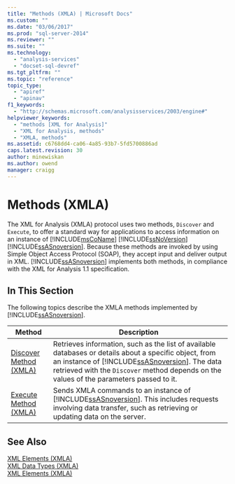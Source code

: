 ```yaml
---
title: "Methods (XMLA) | Microsoft Docs"
ms.custom: ""
ms.date: "03/06/2017"
ms.prod: "sql-server-2014"
ms.reviewer: ""
ms.suite: ""
ms.technology: 
  - "analysis-services"
  - "docset-sql-devref"
ms.tgt_pltfrm: ""
ms.topic: "reference"
topic_type: 
  - "apiref"
  - "apinav"
f1_keywords: 
  - "http://schemas.microsoft.com/analysisservices/2003/engine#"
helpviewer_keywords: 
  - "methods [XML for Analysis]"
  - "XML for Analysis, methods"
  - "XMLA, methods"
ms.assetid: c6768dd4-ca06-4a85-93b7-5fd5700886ad
caps.latest.revision: 30
author: minewiskan
ms.author: owend
manager: craigg
---
```

# Methods (XMLA)
  The XML for Analysis (XMLA) protocol uses two methods, `Discover` and `Execute`, to offer a standard way for applications to access information on an instance of [!INCLUDE[msCoName](../../includes/msconame-md.md)] [!INCLUDE[ssNoVersion](../../includes/ssnoversion-md.md)] [!INCLUDE[ssASnoversion](../../includes/ssasnoversion-md.md)]. Because these methods are invoked by using Simple Object Access Protocol (SOAP), they accept input and deliver output in XML. [!INCLUDE[ssASnoversion](../../includes/ssasnoversion-md.md)] implements both methods, in compliance with the XML for Analysis 1.1 specification.  
  
## In This Section  
 The following topics describe the XMLA methods implemented by [!INCLUDE[ssASnoversion](../../includes/ssasnoversion-md.md)].  
  
|Method|Description|  
|------------|-----------------|  
|[Discover Method &#40;XMLA&#41;](xml-elements-methods-discover.md)|Retrieves information, such as the list of available databases or details about a specific object, from an instance of [!INCLUDE[ssASnoversion](../../includes/ssasnoversion-md.md)]. The data retrieved with the `Discover` method depends on the values of the parameters passed to it.|  
|[Execute Method &#40;XMLA&#41;](xml-elements-methods-execute.md)|Sends XMLA commands to an instance of [!INCLUDE[ssASnoversion](../../includes/ssasnoversion-md.md)]. This includes requests involving data transfer, such as retrieving or updating data on the server.|  
  
## See Also  
 [XML Elements &#40;XMLA&#41;](../dev-guide/xml-elements-xmla.md)   
 [XML Data Types &#40;XMLA&#41;](xml-data-types/xml-data-types-xmla.md)   
 [XML Elements &#40;XMLA&#41;](../dev-guide/xml-elements-xmla.md)  
  
  
